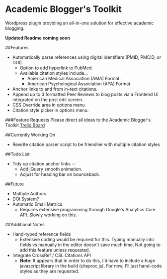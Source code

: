 # Academic Blogger's Toolkit
Wordpress plugin providing an all-in-one solution for effective academic blogging.

**Updated Readme coming soon**

##Features
- Automatically parse references using digital identifiers (PMID, PMCID, or DOI).
    + Option to add hyperlink to PubMed.
    + Available citation styles include...
        * American Medical Association (AMA) Format.
        * American Psychological Association (APA) Format. 
- Anchor links to and from in-text citations.
- Append up to 3 formatted Peer Reviews to blog posts via a Frontend UI integrated on the post edit screen.
- CSS Override area in options menu.
- Citation style picker in options menu.

###Feature Requests
Please direct all ideas to the Academic Blogger's Toolkit [Trello Board](https://trello.com/b/nFxfo6iO/academic-blogger-s-toolkit)

##Currently Working On
- Rewrite citation parser script to be friendlier with multiple citation styles

##Todo List
- Tidy up citation anchor links --
    + Add jQuery smooth animation.
    + Adjust for heading bar on bounceback.

##Future
- Multiple Authors.
- DOI System?
- Automatic Email Metrics.
    + Requires extensive programming through Google's Analytics Core API. Slowly working on this.

##Additional Notes
- Hand-typed reference fields
    + Extensive coding would be required for this. Typing manually into fields vs manually in the editor doesn't save much time. Not going to add this feature unless requested.
- Integrate CrossRef / CSL Citations API
    + **Note:** It appears that in order to do this, I'd have to include a huge javascript library in the build (citeproc.js). For now, I'll just hand-code styles as they are requested. 

